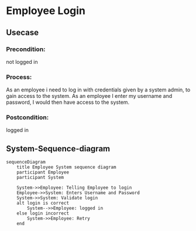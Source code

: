 # Employee Login


## Usecase
### Precondition:
not logged in

### Process:
As an employee i need to log in with credentials given by a system admin,
to gain access to the system. As an employee I enter my username and password, I would then have access to the system.

### Postcondition:
logged in

## System-Sequence-diagram

```mermaid
sequenceDiagram
    title Employee System sequence diagram
    participant Employee
    participant System

    System->>Employee: Telling Employee to login
    Employee->>System: Enters Username and Password
    System->>System: Validate login
    alt login is correct
        System-->>Employee: logged in
    else login incorrect
        System->>Employee: Retry
    end
```


